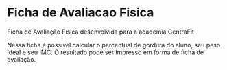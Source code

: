 # Ficha de Avaliacao Fisica
Ficha de Avaliação Física desenvolvida para a academia CentraFit

Nessa ficha é possível calcular o percentual de gordura do aluno, seu peso ideal e seu IMC. O resultado pode ser impresso em forma de ficha de avaliação.
